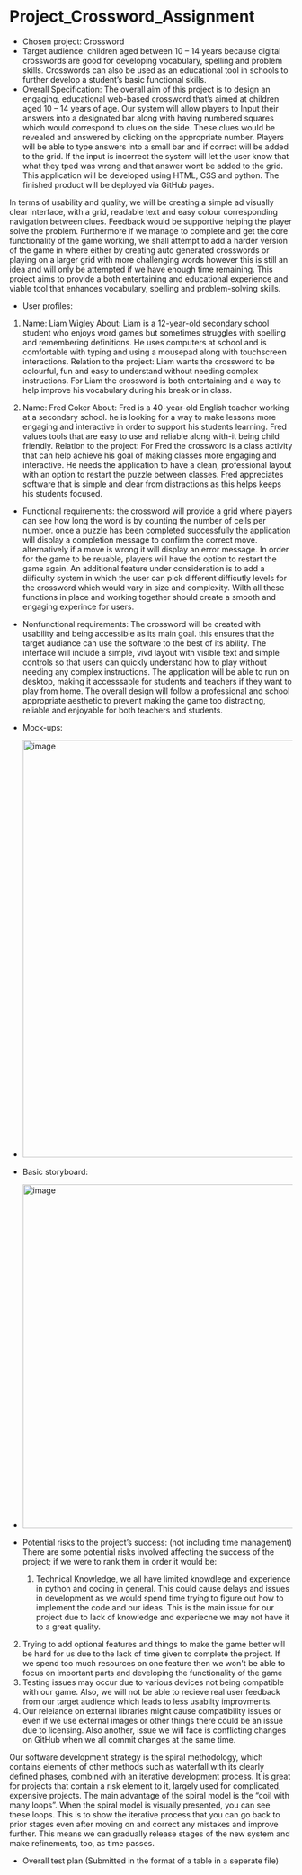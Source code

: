 # Project_Crossword_Assignment
-	Chosen project: Crossword  
-	Target audience: children aged between 10 – 14 years because digital crosswords are good for developing vocabulary, spelling and problem skills. Crosswords can also be used as an educational tool in schools to further develop a student’s basic functional skills. 
-	Overall Specification:  The overall aim of this project is to design an engaging, educational web-based crossword that’s aimed at children aged 10 – 14 years of age. Our system will allow players to Input their answers into a designated bar along with having numbered squares which would correspond to clues on the side. These clues would be revealed and answered by clicking on the appropriate number. Players will be able to type answers into a small bar and if correct will be added to the grid. If the input is incorrect the system will let the user know that what they tped was wrong and that answer wont be added to the grid. This application will be developed using HTML, CSS and python. The finished product will be deployed via GitHub pages.

In terms of usability and quality, we will be creating a simple ad visually clear interface, with a grid, readable text and easy colour corresponding navigation between clues. Feedback would be supportive helping the player solve the problem. Furthermore if we manage to complete and get the core functionality of the game working, we shall attempt to add a harder version of the game in where either by creating auto generated crosswords or playing on a larger grid with more challenging words however this is still an idea and will only be attempted if we have enough time remaining. This project aims to provide a both entertaining and educational experience and viable tool that enhances vocabulary, spelling and problem-solving skills. 

-	User profiles: 
1)	Name: Liam Wigley 
About: Liam is a 12-year-old secondary school student who enjoys word games but sometimes struggles with spelling and remembering definitions. He uses computers at school and is comfortable with typing and using a mousepad along with touchscreen interactions. 
Relation to the project: Liam wants the crossword to be colourful, fun and easy to understand without needing complex instructions. For Liam the crossword is both entertaining and a way to help improve his vocabulary during his break or in class. 

2)	Name: Fred Coker 
About: Fred is a 40-year-old English teacher working at a secondary school. he is looking for a way to make lessons more engaging and interactive in order to support his students learning. Fred values tools that are easy to use and reliable along with-it being child friendly.
Relation to the project: For Fred the crossword is a class activity that can help achieve his goal of making classes more engaging and interactive. He needs the application to have a clean, professional layout with an option to restart the puzzle between classes. Fred appreciates software that is simple and clear from distractions as this helps keeps his students focused. 	

-	Functional requirements: the crossword will provide a grid where players can see how long the word is by counting the number of cells per number. once a puzzle has been completed successfully the application will display a completion message to confirm the correct move. alternatively if a move is wrong it will  display an error message. In order for the game to be reuable, players will have the option to restart the game again. An additional feature under consideration is to add a diificulty system in which the user can pick different difficutly levels for the crossword which would vary in size and complexity. Wilth all these functions in place and working together should create a smooth and engaging experince for users. 


-	Nonfunctional requirements: The crossword will be created with usability and being accessible as its main goal. this ensures that the  target audiance can use the software  to the best of its ability. The interface will include a simple, vivd layout with visible text and simple controls so that users can quickly understand how to play without needing any complex instructions. The application will be able to run on desktop, making it accesssable for students and teachers if they want to play from home. The overall design will follow a professional and school appropriate aesthetic to prevent making the game too distracting, reliable and enjoyable for both teachers and students.


-	Mock-ups:
-	<img width="936" height="742" alt="image" src="https://github.com/user-attachments/assets/f5393e46-f750-4a3c-ae62-8876424ce237" />




-	Basic storyboard:
-	<img width="1131" height="611" alt="image" src="https://github.com/user-attachments/assets/d52438ce-62c4-4bbd-bd01-dd383fe9ac9b" />



-	Potential risks to the project’s success: (not including time management)
  There are some potential risks involved affecting the success of the project; if we were to rank them in order it would be:

 	1. Technical Knowledge, we all have limited knowdlege and experience in python and coding in general. This could cause delays and issues in development as we would spend time trying to figure out how to implement the code and our ideas. This is the main issue for our project due to lack of knowledge and experiecne we may not have it to a great quality.
  2. Trying to add optional features and things to make the game better will be hard for us due to the lack of time given to complete the project. If we spend too much resources on one feature then we won't be able to focus on important parts and developing the functionality of the game
  3. Testing issues may occur due to various devices not being compatible with our game. Also, we will not be able to recieve real user feedback from our target audience which leads to less usabilty improvments.
  4. Our releiance on external libraries might cause compatibility issues or even if we use external images or other things there could be an issue due to licensing. Also another, issue we will face is conflicting changes on GitHub when we all commit changes at the same time.


Our software development strategy is the spiral methodology, which contains elements of other methods such as waterfall with its clearly defined phases, combined with an iterative development process. It is great for projects that contain a risk element to it, largely used for complicated, expensive projects. The main advantage of the spiral model is the “coil with many loops”. When the spiral model is visually presented, you can see these loops. This is to show the iterative process that you can go back to prior stages even after moving on and correct any mistakes and improve further. This means we can gradually release stages of the new system and make refinements, too, as time passes. 

-	Overall test plan (Submitted in the format of a table in a seperate file)

